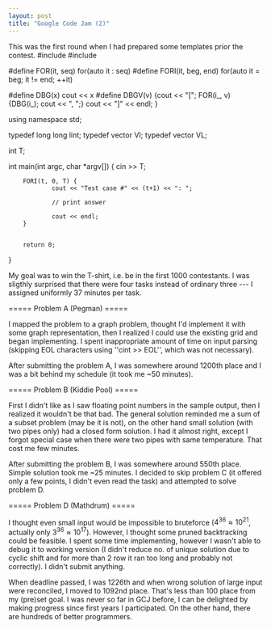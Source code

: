 ```yaml
---
layout: post
title: "Google Code Jam (2)"
---
```


This was the first round when I had prepared some templates prior the contest.
<file cpp>
#include <iostream>
#include <vector>

#define FOR(it, seq) for(auto it : seq)
#define FORI(it, beg, end) for(auto it = beg; it != end; ++it)

#define DBG(x) cout << x
#define DBGV(v) {cout << "["; FOR(i_, v) {DBG(i_); cout << ", ";} cout << "]" << endl; }

using namespace std;

typedef long long lint;
typedef vector<int> VI;
typedef vector<lint> VL;

int T;

int main(int argc, char *argv[])
{
        cin >> T;

        FORI(t, 0, T) {
                cout << "Test case #" << (t+1) << ": ";

                // print answer

                cout << endl;
        }


        return 0;
}
</file>

My goal was to win the T-shirt, i.e. be in the first 1000 contestants. I was sligthly surprised that there were four tasks instead of ordinary three --- I assigned uniformly 37 minutes per task.

===== Problem A (Pegman) =====

I mapped the problem to a graph problem, thought I'd implement it with some graph representation, then I realized I could use the existing grid and began implementing. I spent inappropriate amount of time on input parsing (skipping EOL characters using ''cint >> EOL'', which was not necessary).

After submitting the problem A, I was somewhere around 1200th place and I was a bit behind my schedule (it took me ~50 minutes).

===== Problem B (Kiddie Pool) =====

First I didn't like as I saw floating point numbers in the sample output, then I realized it wouldn't be that bad. The general solution reminded me a sum of a subset problem (may be it is not), on the other hand small solution (with two pipes only) had a closed form solution. I had it almost right, except I forgot special case when there were two pipes with same temperature. That cost me few minutes.

After submitting the problem B, I was somewhere around 550th place. Simple solution took me ~25 minutes. I decided to skip problem C (it offered only a few points, I didn't even read the task) and attempted to solve problem D.

===== Problem D (Mathdrum) =====

I thought even small input would be impossible to bruteforce ($4^{36} \approx 10^{21}$, actually only $3^{36} \approx 10^{17}$). However, I thought some pruned backtracking could be feasible. I spent some time implementing, however I wasn't able to debug it to working version (I didn't reduce no. of unique solution due to cyclic shift and for more than 2 row it ran too long and probably not correctly). I didn't submit anything.


When deadline passed, I was 1226th and when wrong solution of large input were reconciled, I moved to 1092nd place. That's less than 100 place from my (pre)set goal. I was never so far in GCJ before, I can be delighted by making progress since first years I participated. On the other hand, there are hundreds of better programmers.

